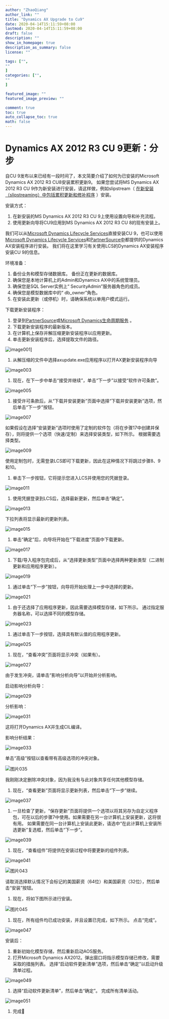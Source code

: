 ```yaml
---
author: "ZhaoQiang"
author_link: ""
title: "Dynamics AX Upgrade to Cu9"
date: 2020-04-14T15:11:59+08:00
lastmod: 2020-04-14T15:11:59+08:00
draft: false
description: ""
show_in_homepage: true
description_as_summary: false
license: ""

tags: ["",
""
]
categories: ["",
""
]

featured_image: ""
featured_image_preview: ""

comment: true
toc: true
auto_collapse_toc: true
math: false
---
```


# Dynamics AX 2012 R3 CU 9更新：分步

自CU 9发布以来已经有一段时间了，本文简要介绍了如何为已安装的Microsoft Dynamics AX 2012 R3 CU8安装累积更新9。 如果您尝试将MS Dynamics AX 2012 R3 CU 9作为新安装进行安装，请这样做，例如slipstream（ [在新安装（slipstreaming）中包括累积更新和修补程序](https://translate.googleusercontent.com/translate_c?depth=1&hl=zh-CN&prev=search&rurl=translate.google.com&sl=en&sp=nmt4&u=http://go.microsoft.com/fwlink/%3FLinkId%3D393836&usg=ALkJrhgCl4Ho-Ue-ijOiYZgcLU5yexL23w) ）安装。

安装方式：

1. 在新安装的MS Dynamics AX 2012 R3 CU 9上使用设置向导和补充流程。
2. 使用更新向导将CU9应用到MS Dynamics AX 2012 R3 CU 8的现有安装上。

我们可以从[Microsoft Dynamics Lifecycle Services](https://translate.googleusercontent.com/translate_c?depth=1&hl=zh-CN&prev=search&rurl=translate.google.com&sl=en&sp=nmt4&u=http://lcs.dynamics.com/&usg=ALkJrhjCiPwvAy7ZyrU6_vyOCOxb8AVHlA)直接安装CU 9，也可以使用[Microsoft Dynamics Lifecycle Services](https://translate.googleusercontent.com/translate_c?depth=1&hl=zh-CN&prev=search&rurl=translate.google.com&sl=en&sp=nmt4&u=http://lcs.dynamics.com/&usg=ALkJrhjCiPwvAy7ZyrU6_vyOCOxb8AVHlA)和[PartnerSource中](https://translate.googleusercontent.com/translate_c?depth=1&hl=zh-CN&prev=search&rurl=translate.google.com&sl=en&sp=nmt4&u=https://mbs.microsoft.com/partnersource/northamerica/&usg=ALkJrhh-VvLyJzF-SSJWotZZ5v8Q39r-ZA)都提供的Dynamics AX安装程序进行安装。 我们将在这里学习有关使用LCS的Dynamics AX安装程序安装CU 9的信息。

环境准备：

1. 备份业务和模型存储数据库。 备份正在更新的数据库。
2. 确保您是本地计算机上的Admin和Dynamics AX中的系统管理员。
3. 确保您是SQL Server实例上“ SecurityAdmin”服务器角色的成员。
4. 确保您是模型数据库中的“ db_owner”角色。
5. 在安装此更新（或停机）时，请确保系统以单用户模式运行。

下载更新安装程序：

1. 登录到[PartnerSource](https://translate.googleusercontent.com/translate_c?depth=1&hl=zh-CN&prev=search&rurl=translate.google.com&sl=en&sp=nmt4&u=https://mbs.microsoft.com/partnersource/northamerica/&usg=ALkJrhh-VvLyJzF-SSJWotZZ5v8Q39r-ZA)或[Microsoft Dynamics生命周期服务](https://translate.googleusercontent.com/translate_c?depth=1&hl=zh-CN&prev=search&rurl=translate.google.com&sl=en&sp=nmt4&u=http://lcs.dynamics.com/&usg=ALkJrhjCiPwvAy7ZyrU6_vyOCOxb8AVHlA) 。
2. 下载更新安装程序的最新版本。
3. 在计算机上保存并解压缩更新安装程序以应用更新。
4. 单击更新安装程序后，选择提取文件的路径。

![image001](https://nashome-image-bucket.oss-cn-shanghai.aliyuncs.com/Images/AX2012upgrade/1.png)]

1. 从解压缩的文件中选择axupdate.exe应用程序以打开AX更新安装程序向导

![image003](https://nashome-image-bucket.oss-cn-shanghai.aliyuncs.com/Images/AX2012upgrade/2.png)

1. 现在，在下一步中单击“接受并继续”，单击“下一步”以接受“软件许可条款”。

![image005](https://nashome-image-bucket.oss-cn-shanghai.aliyuncs.com/Images/AX2012upgrade/3.png)

1. 接受许可条款后，从“下载并安装更新”页面中选择“下载并安装更新”选项，然后单击“下一步”按钮。

![image007](https://nashome-image-bucket.oss-cn-shanghai.aliyuncs.com/Images/AX2012upgrade/4.png)

如果假设在选择“安装更新”选项时使用了定制的软件包（将在步骤17中创建并保存），则将提供一个选项（快速/定制）来选择安装类型，如下所示。 根据需要选择类型。

![image009](https://nashome-image-bucket.oss-cn-shanghai.aliyuncs.com/Images/AX2012upgrade/5.png)

使用定制包时，无需登录LCS即可下载更新，因此在这种情况下将跳过步骤8、9和10。

1. 单击下一步按钮，它将提示您进入LCS并使用您的凭据登录。

![image011](https://nashome-image-bucket.oss-cn-shanghai.aliyuncs.com/Images/AX2012upgrade/6.png)

1. 使用凭据登录到LCS后，选择最新更新，然后单击“确定”。

![image013](https://nashome-image-bucket.oss-cn-shanghai.aliyuncs.com/Images/AX2012upgrade/7.png)

下拉列表将显示最新的更新列表。

![image015](https://nashome-image-bucket.oss-cn-shanghai.aliyuncs.com/Images/AX2012upgrade/8.png)

1. 单击“确定”后，向导将开始在“下载进度”页面中下载更新。

![image017](https://nashome-image-bucket.oss-cn-shanghai.aliyuncs.com/Images/AX2012upgrade/9.png)

1. 下载/导入程序包完成后，从“选择更新类型”页面中选择两种更新类型（二进制更新和应用程序更新）。

![image019](https://nashome-image-bucket.oss-cn-shanghai.aliyuncs.com/Images/AX2012upgrade/10.png)

1. 通过单击“下一步”按钮，向导将开始处理上一步中选择的更新。

![image021](https://nashome-image-bucket.oss-cn-shanghai.aliyuncs.com/Images/AX2012upgrade/11.png)

1. 由于还选择了应用程序更新，因此需要选择模型存储，如下所示。 通过指定服务器名称，可以选择不同的模型存储。

![image023](https://nashome-image-bucket.oss-cn-shanghai.aliyuncs.com/Images/AX2012upgrade/12.png)

1. 通过单击下一步按钮，选择具有默认值的应用程序更新。

![image025](https://nashome-image-bucket.oss-cn-shanghai.aliyuncs.com/Images/AX2012upgrade/13.png)

1. 现在，“查看冲突”页面将显示冲突（如果有）。

![image027](https://nashome-image-bucket.oss-cn-shanghai.aliyuncs.com/Images/AX2012upgrade/14.png)

由于发生冲突，请单击“影响分析向导”以开始并分析影响。

启动影响分析向导：

![image029](https://nashome-image-bucket.oss-cn-shanghai.aliyuncs.com/Images/AX2012upgrade/15.png)

分析影响：

![image031](https://nashome-image-bucket.oss-cn-shanghai.aliyuncs.com/Images/AX2012upgrade/16.png)

这将打开Dynamics AX并生成CIL编译。

影响分析结果：

![image033](https://nashome-image-bucket.oss-cn-shanghai.aliyuncs.com/Images/AX2012upgrade/17.png)

单击“高级”按钮以查看带有高级选项的冲突对象。

![图片035](https://nashome-image-bucket.oss-cn-shanghai.aliyuncs.com/Images/AX2012upgrade/18.png)

我刚刚决定删除冲突对象，因为我没有与此对象共享任何其他模型存储。

1. 现在，“查看更新”页面将显示更新列表，然后单击“下一步”继续。

![image037](https://nashome-image-bucket.oss-cn-shanghai.aliyuncs.com/Images/AX2012upgrade/19.png)

1. 一旦检查了更新，“保存更新”页面将提供一个选项以将其另存为自定义程序包，可在以后的步骤7中使用。如果需要在另一台计算机上安装更新，这将很有用。 如果需要在同一台计算机上安装此更新，请选中“在此计算机上安装所选更新”复选框，然后单击“下一步”。

![image039](https://nashome-image-bucket.oss-cn-shanghai.aliyuncs.com/Images/AX2012upgrade/20.png)

1. 现在，“查看组件”将提供在安装过程中将要更新的组件列表。

![image041](https://nashome-image-bucket.oss-cn-shanghai.aliyuncs.com/Images/AX2012upgrade/21.png)

![图片043](https://nashome-image-bucket.oss-cn-shanghai.aliyuncs.com/Images/AX2012upgrade/22.png)

请取消选择默认情况下会标记的美国薪资（64位）和美国薪资（32位），然后单击“安装”按钮。

1. 现在，将如下图所示进行安装。

![图片045](https://nashome-image-bucket.oss-cn-shanghai.aliyuncs.com/Images/AX2012upgrade/23.png)

1. 现在，所有组件均已成功安装，并且设置已完成，如下所示。 点击“完成”。

![image047](https://nashome-image-bucket.oss-cn-shanghai.aliyuncs.com/Images/AX2012upgrade/24.png)

安装后：

1. 重新初始化模型存储，然后重新启动AOS服务。
2. 打开Microsoft Dynamics AX2012。弹出窗口将指示模型存储已修改，需要采取的措施列表。 选择“启动软件更新清单”选项，然后单击“确定”以启动升级清单过程。

![image049](https://nashome-image-bucket.oss-cn-shanghai.aliyuncs.com/Images/AX2012upgrade/25.png)

1. 选择“启动软件更新清单”，然后单击“确定”。 完成所有清单活动。

![image051](https://nashome-image-bucket.oss-cn-shanghai.aliyuncs.com/Images/AX2012upgrade/26.png)

1. 完成🙂
